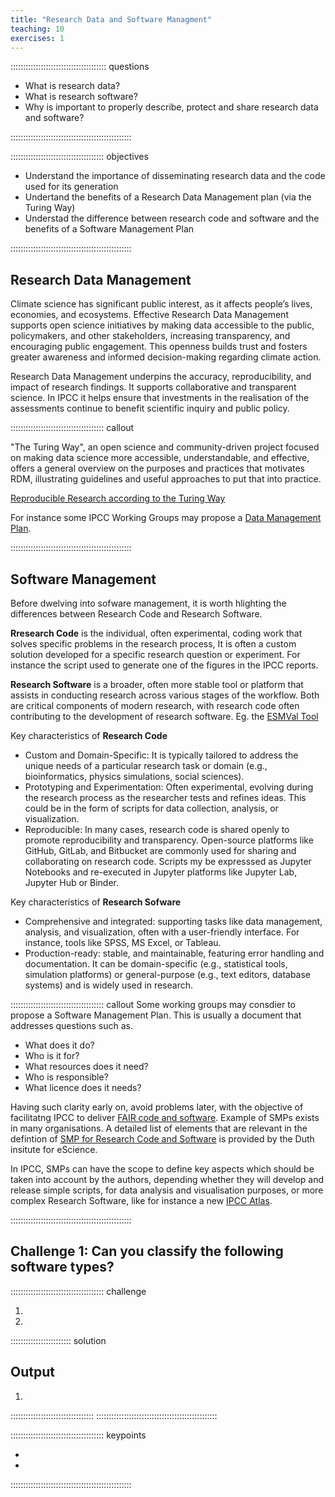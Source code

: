 ```yaml
---
title: "Research Data and Software Managment"
teaching: 10
exercises: 1
---
```


:::::::::::::::::::::::::::::::::::::: questions

- What is research data?
- What is research software?
- Why is important to properly describe, protect and share research data and software?
  
::::::::::::::::::::::::::::::::::::::::::::::::

::::::::::::::::::::::::::::::::::::: objectives

- Understand the importance of disseminating research data and the code used for its generation
- Undertand the benefits of a Research Data Management plan (via the Turing Way)
- Understad the difference between research code and software and the benefits of a Software Management Plan

::::::::::::::::::::::::::::::::::::::::::::::::


## Research Data Management

Climate science has significant public interest, as it affects people’s lives, economies, and ecosystems. Effective Research Data Management supports open science initiatives by making data accessible to the public, policymakers, and other stakeholders, increasing transparency, and encouraging public engagement. This openness builds trust and fosters greater awareness and informed decision-making regarding climate action.

Research Data Management underpins the accuracy, reproducibility, and impact of research findings. It supports collaborative and transparent science. In IPCC it helps ensure that investments in the realisation of the assessments continue to benefit scientific inquiry and public policy.

::::::::::::::::::::::::::::::::::::: callout

"The Turing Way", an open science and community-driven project focused on making data science more accessible, understandable, and effective, offers a general overview on the purposes and practices that motivates RDM, illustrating guidelines and useful approaches to put that into practice. 

[Reproducible Research according to the Turing Way](https://book.the-turing-way.org/reproducible-research/rdm) 

For instance some IPCC Working Groups may propose a [Data Management Plan](https://book.the-turing-way.org/reproducible-research/rdm/rdm-dmp).


::::::::::::::::::::::::::::::::::::::::::::::::

## Software Management 

Before dwelving into sofware management, it is worth hlighting the differences between Research Code and Research Software. 

**Rresearch Code** is the individual, often experimental, coding work that solves specific problems in the research process, It is often a custom solution developed for a specific research question or experiment. For instance the script used to generate one of the figures in the IPCC reports. 

**Research Software** is a broader, often more stable tool or platform that assists in conducting research across various stages of the workflow. Both are critical components of modern research, with research code often contributing to the development of research software. Eg. the [ESMVal Tool](https://esmvaltool.org/)

Key characteristics of **Research Code**

- Custom and Domain-Specific: It is typically tailored to address the unique needs of a particular research task or domain (e.g., bioinformatics, physics simulations, social sciences).
- Prototyping and Experimentation: Often experimental, evolving during the research process as the researcher tests and refines ideas. This could be in the form of scripts for data collection, analysis, or visualization.
- Reproducible: In many cases, research code is shared openly to promote reproducibility and transparency. Open-source platforms like GitHub, GitLab, and Bitbucket are commonly used for sharing and collaborating on research code. Scripts my be expresssed as Jupyter Notebooks and re-executed in Jupyter platforms like Jupyter Lab, Jupyter Hub or Binder.

Key characteristics of **Research Sofware**

- Comprehensive and integrated: supporting tasks like data management, analysis, and visualization, often with a user-friendly interface. For instance, tools like SPSS, MS Excel, or Tableau.
- Production-ready: stable, and maintainable, featuring error handling and documentation. It can be domain-specific (e.g., statistical tools, simulation platforms) or general-purpose (e.g., text editors, database systems) and is widely used in research.

::::::::::::::::::::::::::::::::::::: callout
Some working groups may consdier to propose a Software Management Plan. This is usually a document that addresses questions such as.

- What does it do?
- Who is it for?
- What resources does it need?
- Who is responsible?
- What licence does it needs?

Having such clarity early on, avoid problems later, with the objective of facilitatng IPCC to deliver [FAIR code and software](https://www.rug.nl/digital-competence-centre/research-data/research-software-management/fair-research-software?lang=en). Example of SMPs exists in many organisations. A detailed list of elements that are relevant in the defintion of [SMP for Research Code and Software](https://esciencecenter-digital-skills.github.io/research-software-support/modules/softwaremanagementplans/slides-smp) is provided by the Duth insitute for eScience.

In IPCC, SMPs can have the scope to define key aspects which should be taken into account by the authors, depending whether they will develop and release simple scripts, for data analysis and visualisation purposes, or more complex Research Software, like for instance a new [IPCC Atlas](https://interactive-atlas.ipcc.ch/).

::::::::::::::::::::::::::::::::::::::::::::::::

## Challenge 1: Can you classify the following software types?
::::::::::::::::::::::::::::::::::::: challenge



1. 
2. 
:::::::::::::::::::::::: solution

## Output

1. 

:::::::::::::::::::::::::::::::::
::::::::::::::::::::::::::::::::::::::::::::::::

::::::::::::::::::::::::::::::::::::: keypoints

- 
- 

::::::::::::::::::::::::::::::::::::::::::::::::

